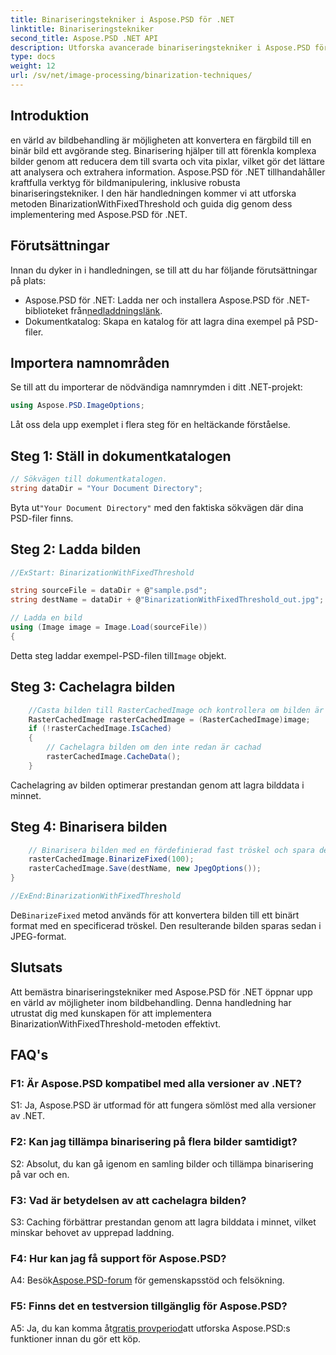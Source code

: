 ```yaml
---
title: Binariseringstekniker i Aspose.PSD för .NET
linktitle: Binariseringstekniker
second_title: Aspose.PSD .NET API
description: Utforska avancerade binariseringstekniker i Aspose.PSD för .NET. Konvertera färgbilder till binära med lätthet med metoden BinarizationWithFixedThreshold.
type: docs
weight: 12
url: /sv/net/image-processing/binarization-techniques/
---
```

## Introduktion

en värld av bildbehandling är möjligheten att konvertera en färgbild till en binär bild ett avgörande steg. Binarisering hjälper till att förenkla komplexa bilder genom att reducera dem till svarta och vita pixlar, vilket gör det lättare att analysera och extrahera information. Aspose.PSD för .NET tillhandahåller kraftfulla verktyg för bildmanipulering, inklusive robusta binariseringstekniker. I den här handledningen kommer vi att utforska metoden BinarizationWithFixedThreshold och guida dig genom dess implementering med Aspose.PSD för .NET.

## Förutsättningar

Innan du dyker in i handledningen, se till att du har följande förutsättningar på plats:

-  Aspose.PSD för .NET: Ladda ner och installera Aspose.PSD för .NET-biblioteket från[nedladdningslänk](https://releases.aspose.com/psd/net/).
- Dokumentkatalog: Skapa en katalog för att lagra dina exempel på PSD-filer.

## Importera namnområden

Se till att du importerar de nödvändiga namnrymden i ditt .NET-projekt:

```csharp
using Aspose.PSD.ImageOptions;
```

Låt oss dela upp exemplet i flera steg för en heltäckande förståelse.

## Steg 1: Ställ in dokumentkatalogen

```csharp
// Sökvägen till dokumentkatalogen.
string dataDir = "Your Document Directory";
```

 Byta ut`"Your Document Directory"` med den faktiska sökvägen där dina PSD-filer finns.

## Steg 2: Ladda bilden

```csharp
//ExStart: BinarizationWithFixedThreshold

string sourceFile = dataDir + @"sample.psd";
string destName = dataDir + @"BinarizationWithFixedThreshold_out.jpg";

// Ladda en bild
using (Image image = Image.Load(sourceFile))
{
```

 Detta steg laddar exempel-PSD-filen till`Image` objekt.

## Steg 3: Cachelagra bilden

```csharp
	//Casta bilden till RasterCachedImage och kontrollera om bilden är cachad
	RasterCachedImage rasterCachedImage = (RasterCachedImage)image;
	if (!rasterCachedImage.IsCached)
	{
		// Cachelagra bilden om den inte redan är cachad
		rasterCachedImage.CacheData();
	}
```

Cachelagring av bilden optimerar prestandan genom att lagra bilddata i minnet.

## Steg 4: Binarisera bilden

```csharp
	// Binarisera bilden med en fördefinierad fast tröskel och spara den resulterande bilden
	rasterCachedImage.BinarizeFixed(100);
	rasterCachedImage.Save(destName, new JpegOptions());
}

//ExEnd:BinarizationWithFixedThreshold
```

 De`BinarizeFixed` metod används för att konvertera bilden till ett binärt format med en specificerad tröskel. Den resulterande bilden sparas sedan i JPEG-format.

## Slutsats

Att bemästra binariseringstekniker med Aspose.PSD för .NET öppnar upp en värld av möjligheter inom bildbehandling. Denna handledning har utrustat dig med kunskapen för att implementera BinarizationWithFixedThreshold-metoden effektivt.

## FAQ's

### F1: Är Aspose.PSD kompatibel med alla versioner av .NET?

S1: Ja, Aspose.PSD är utformad för att fungera sömlöst med alla versioner av .NET.

### F2: Kan jag tillämpa binarisering på flera bilder samtidigt?

S2: Absolut, du kan gå igenom en samling bilder och tillämpa binarisering på var och en.

### F3: Vad är betydelsen av att cachelagra bilden?

S3: Caching förbättrar prestandan genom att lagra bilddata i minnet, vilket minskar behovet av upprepad laddning.

### F4: Hur kan jag få support för Aspose.PSD?

 A4: Besök[Aspose.PSD-forum](https://forum.aspose.com/c/psd/34) för gemenskapsstöd och felsökning.

### F5: Finns det en testversion tillgänglig för Aspose.PSD?

 A5: Ja, du kan komma åt[gratis provperiod](https://releases.aspose.com/)att utforska Aspose.PSD:s funktioner innan du gör ett köp.
